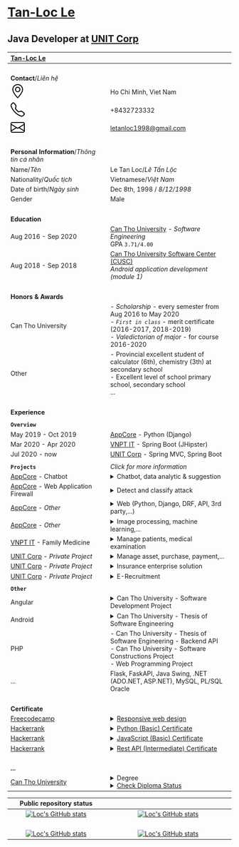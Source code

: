 # **[Tan-Loc Le](https://github.com/letanloc1998/)**

## Java Developer at [UNIT Corp](https://unit.com.vn/)

<!-- prettier-ignore -->
| [Tan-Loc Le](https://github.com/letanloc1998/) | |
| :- | :- |
| <img width="400" height="0"> | <img width="600" height="0"> |
| **Contact**/*Liên hệ* | |
| ![](geo-alt.svg) | Ho Chi Minh, Viet Nam |
| ![](telephone.svg) | +8432723332 |
| ![](envelope.svg) | letanloc1998@gmail.com |
| <br> | <br> |
| **Personal Information**/*Thông tin cá nhân* | |
| Name/*Tên* | Le Tan Loc/*Lê Tấn Lộc* |
| Nationality/*Quốc tịch* | Vietnamese/*Việt Nam* |
| Date of birth/*Ngày sinh* | Dec 8th, 1998 / *8/12/1998* |
| Gender | Male |
| <br> | <br> |
| **Education** | |
| Aug 2016 - Sep 2020<br /> | [Can Tho University](https://www.ctu.edu.vn/) - _Software Engineering_<br />GPA `3.71/4.00` |
| Aug 2018 - Sep 2018 | [Can Tho University Software Center (CUSC)](https://www.cusc.ctu.edu.vn/)<br /> _Android application development (module 1)_ |
| <br> | <br> |
| **Honors & Awards** | |
| Can Tho University | - *Scholarship* - every semester from Aug 2016 to May 2020<br />- *`First in class`* - merit certificate (2016-2017, 2018-2019)<br />- *Valedictorian of major* - for course 2016-2020 |
| Other | - Provincial excellent student of calculator (6th), chemistry (3th) at secondary school<br />- Excellent level of school primary school, secondary school<br />... |
| <img width="500" height="0"> | <br> |
| **Experience** | |
| | |
| **`Overview`** | |
| May 2019 - Oct 2019 | [AppCore](http://appcore.com.vn/) - Python (Django) |
| Mar 2020 - Apr 2020 | [VNPT IT](https://vnptit.vn/) - Spring Boot (JHipster) |
| Jul 2020 - now | [UNIT Corp](https://unit.com.vn/) - Spring MVC, Spring Boot |
| | |
| **`Projects`** | *Click for more information* |
| [AppCore](http://appcore.com.vn/) - Chatbot | <details><br><summary>Chatbot, data analytic & suggestion</summary><table><thead><th>#</th><th><img width="500" height="0"></th></tr></thead><tbody><tr><td><strong>Duration</strong></td><td>1 month</td></tr><tr><td><strong>Team size</strong></td><td>3</td></tr><tr><td><strong>Position(s)</strong></td><td>Research & Development</td></tr><tr><td><strong>Description</strong></td><td>Chat bot with suggestion feature use data and machine learning</td></tr><tr><td><strong>Reponsibilities</strong></td><td>- Research:<br /> + Rasa framework,<br /> + library(sklearn, Sutime, Ducking, pandas,...),<br /> + Redis database<br />- Develop:<br /> + chatbot,<br /> + data processing,<br /> + suggestion use machine learning</td></tr><tr><td><strong>Tech</strong></td><td>- Python, Rasa framwork, sklearn, Sutime, Ducking, pandas, Redis...<br />- Machine learning (sklearn - cluster,...)<br />- Data processing (pandas,...)</td></tr><tr><td><strong>Tools</strong></td><td>Pycharm, VSCode,...</td></tr></tbody></table></details> |
| [AppCore](http://appcore.com.vn/) - Web Application Firewall | <details><br><summary>Detect and classify attack</summary><table><thead><th>#</th><th><img width="500" height="0"></th></tr></thead><tbody><tr><td><strong>Duration</strong></td><td>1 week</td></tr><tr><td><strong>Team size</strong></td><td>3</td></tr><tr><td><strong>Position(s)</strong></td><td>Research & Development</td></tr><tr><td><strong>Description</strong></td><td>Detect and classify attack (SQL injection, XSS,...) from request</td></tr><tr><td><strong>Reponsibilities</strong></td><td>Research: type of attack, sklearn, machine learning,...<br />Develop: raw data and training model</td></tr><tr><td><strong>Tech</strong></td><td>Machine learning</td></tr><tr><td><strong>Tools</strong></td><td>Pycharm, VSCode,...</td></tr></tbody></table></details> |
| [AppCore](http://appcore.com.vn/) - *Other* | <details><br><summary>Web (Python, Django, DRF, API, 3rd party,...)</summary><table><thead><th>#</th><th><img width="500" height="0"></th></tr></thead><tbody><tr><td><strong>Duration</strong></td><td>1 month</td></tr><tr><td><strong>Team size</strong></td><td>1</td></tr><tr><td><strong>Position(s)</strong></td><td>Research & Development</td></tr><tr><td><strong>Description</strong></td><td>- Demo API for ecommerce<br />- Connect 3rd party online payment,<br />- Send message and send mail,...</td></tr><tr><td><strong>Reponsibilities</strong></td><td>- Research:<br /> + Python, Django (MVT), Django REST framework - <i>API</i>,<br /> + Stripe - <i>online payment, webhook transaction,...</i>,<br /> + Firebase cloud message/Pubnub - <i>Send message</i>, Sengrid - <i>send mail</i></td></tr><tr><td><strong>Tech</strong></td><td>Python, Django, DRF, 3rd party, API, online payment,...</td></tr><tr><td><strong>Tools</strong></td><td>Pycharm, VSCode,...</td></tr></tbody></table></details> |
| [AppCore](http://appcore.com.vn/) - *Other* | <details><br><summary>Image processing, machine learning,...</summary><table><thead><th>#</th><th><img width="500" height="0"></th></tr></thead><tbody><tr><td><strong>Duration</strong></td><td>1 month</td></tr><tr><td><strong>Team size</strong></td><td>1</td></tr><tr><td><strong>Position(s)</strong></td><td>Research & Development</td></tr><tr><td><strong>Description</strong></td><td>Zip image, detect object in image (slippers,...), machine learning,...</td></tr><tr><td><strong>Reponsibilities</strong></td><td>Research & Development</td></tr><tr><td><strong>Tech</strong></td><td>Python, OpenCV, machine learning, train model (yolo, rcnn,...)</td></tr><tr><td><strong>Tools</strong></td><td>Pycharm, VSCode,...</td></tr></tbody></table></details> |
| [VNPT IT](https://vnptit.vn/) - Family Medicine | <details><br><summary>Manage patients, medical examination</summary><table><thead><th>#</th><th><img width="500" height="0"></th></tr></thead><tbody><tr><td><strong>Duration</strong></td><td>2 months</td></tr><tr><td><strong>Team size</strong></td><td>4</td></tr><tr><td><strong>Position(s)</strong></td><td>Research & Development >_<</td></tr><tr><td><strong>Description</strong></td><td>Build backend microservice api</td></tr><tr><td><strong>Reponsibilities</strong></td><td>Research microservice (JHipster,..), authentication (SSO), ...<br />Development: (1) api service<br />Document</td></tr><tr><td><strong>Tech</strong></td><td>- Java, Spring Boot, Hibernate,<br />- JHipster, UAA, OAuth2, Consul, Keycloak, Okta, Hazelcast...</td></tr><tr><td><strong>Tools</strong></td><td>IntellIJ, VSCode,...</td></tr></tbody></table></details> |
| [UNIT Corp](https://unit.com.vn/) - *Private Project* | <details><br><summary>Manage asset, purchase, payment,...</summary><table><thead><th>#</th><th><img width="500" height="0"></th></tr></thead><tbody><tr><td><strong>Duration</strong></td><td>from Sep 2020 to now</td></tr><tr><td><strong>Team size</strong></td><td>~5</td></tr><tr><td><strong>Position(s)</strong></td><td>Development</td></tr><tr><td><strong>Description</strong></td><td>Java Spring MVC web app</td></tr><tr><td><strong>Reponsibilities</strong></td><td>Fix bugs, develop new feature</td></tr><tr><td><strong>Tech</strong></td><td>- Java, Java Spring MVC, Thymeleaf, SQL server,...<br />- HTML, CSS, JS, Bootstrap, JQuery</td></tr><tr><td><strong>Tools</strong></td><td>Eclipse, VSCode, IntellIJ, Pycharm, TortoiseSVN,...</td></tr></tbody></table></details> |
| [UNIT Corp](https://unit.com.vn/) - *Private Project* | <details><br><summary>Insurance enterprise solution</summary><table><thead><th>#</th><th><img width="500" height="0"></th></tr></thead><tbody><tr><td><strong>Duration</strong></td><td>from Oct 2020 to now</td></tr><tr><td><strong>Team size</strong></td><td>~25</td></tr><tr><td><strong>Position(s)</strong></td><td>Development</td></tr><tr><td><strong>Description</strong></td><td>Java Spring MVC web app</td></tr><tr><td><strong>Reponsibilities</strong></td><td>Fix bugs, develop new feature</td></tr><tr><td><strong>Tech</strong></td><td>- Java, Java Spring MVC, Thymeleaf, SQL server,...<br />- HTML, CSS, JS, Bootstrap, JQuery</td></tr><tr><td><strong>Tools</strong></td><td>Eclipse, VSCode, IntellIJ, Pycharm, TortoiseSVN,...</td></tr></tbody></table></details> |
| [UNIT Corp](https://unit.com.vn/) - *Private Project* | <details><br><summary>E-Recruitment</summary><table><thead><th>#</th><th><img width="500" height="0"></th></tr></thead><tbody><tr><td><strong>Duration</strong></td><td>research from Jan to now </td></tr><tr><td><strong>Team size</strong></td><td></td></tr><tr><td><strong>Position(s)</strong></td><td>Research & Development</td></tr><tr><td><strong>Description</strong></td><td>Java Spring Boot web app (BE), React (FE)</td></tr><tr><td><strong>Reponsibilities</strong></td><td>Research & Development ReactJS, Java web app</td></tr><tr><td><strong>Tech</strong></td><td>React, Java Spring Boot,...</td></tr><tr><td><strong>Tools</strong></td><td>VSCode, Eclipse</td></tr></tbody></table></details> |
| | |
| **`Other`** | |
| Angular | <details><br><summary>Can Tho University - Software Development Project</summary><table><thead><th>#</th><th><img width="500" height="0"></th></tr></thead><tbody><tr><td><strong>Duration</strong></td><td>~4 months (from Aug 2020 to Dec 2020)</td></tr><tr><td><strong>Team size</strong></td><td>4</td></tr><tr><td><strong>Position(s)</strong></td><td>Management, Development</td></tr><tr><td><strong>Description</strong></td><td>Ecommerce project</td></tr><tr><td><strong>Reponsibilities</strong></td><td>- Management<br />- Develop FE use Angular 8<br />- Document<br />- Deploy (Azure, Github Page)<br />Fix bug BE (Django/Django RestFramework)</td></tr><tr><td><strong>Tech</strong></td><td>- Angular (8), Django/Django RestFramework, MySQL, Azure<br />- HTML, CSS, JS, Bootstrap, JQuery</td></tr><tr><td><strong>Tools</strong></td><td>VSCode, Pycharm,...</td></tr></tbody></table></details> |
| Android | <details><br><summary>Can Tho University - Thesis of Software Engineering</summary><table><thead><th>#</th><th><img width="500" height="0"></th></tr></thead><tbody><tr><td><strong>Duration</strong></td><td>~4 months (from Jan 2020 to May 2020)</td></tr><tr><td><strong>Team size</strong></td><td>1</td></tr><tr><td><strong>Position(s)</strong></td><td>Development</td></tr><tr><td><strong>Description</strong></td><td>Wildlife Conservation for [Tràm Chim National Park](https://en.wikipedia.org/wiki/Tr%C3%A0m_Chim_National_Park)</td></tr><tr><td><strong>Reponsibilities</strong></td><td>- Develop Android app<br />- Document<br />- Fix SQL injection old website</td></tr><tr><td><strong>Tech</strong></td><td>- Android (Java) and library (...)<br />- Google Colab</td></tr><tr><td><strong>Tools</strong></td><td>Android Studio, VSCode,...</td></tr></tbody></table></details> |
| PHP | - Can Tho University - Thesis of Software Engineering - Backend API<br />- Can Tho University - Software Constructions Project<br />- Web Programming Project |
| ... | Flask, FaskAPI, Java Swing, .NET (ADO.NET, ASP.NET), MySQL, PL/SQL Oracle |
| <br> | <br> |
| **Certificate** | |
| [Freecodecamp](https://www.freecodecamp.org/) | <details><summary>[Responsive web design](https://www.freecodecamp.org/certification/letanloc1998/responsive-web-design)</summary><br />![](responsive-web-design.jpg)</details> |
| [Hackerrank](https://www.hackerrank.com/letanloc1998) | <details><summary>[Python (Basic) Certificate](https://www.hackerrank.com/certificates/f9ead206007a)</summary><br />![](Python-Basic-Certificate.jpg)</details> |
| [Hackerrank](https://www.hackerrank.com/letanloc1998) | <details><summary>[JavaScript (Basic) Certificate](https://www.hackerrank.com/certificates/07d6b2e3311e)</summary><br />![](JavaScript-Basic-Certificate.jpg)</details> |
| [Hackerrank](https://www.hackerrank.com/letanloc1998) | <details><summary>[Rest API (Intermediate) Certificate](https://www.hackerrank.com/certificates/505d58cfc430)</summary><br />![](RestAPI-Intermediate-Certificate.jpg)</details> |
| <br> | <br> |
| **...** | |
| [Can Tho University](https://www.ctu.edu.vn/) | <details><summary>Degree</summary>![Diploma Information](CTU-Degree.jpg)</details><details><summary>[Check Diploma Status](https://qlvb.ctu.edu.vn/)</summary>![Diploma Information](qlvb_ctu_edu_vn.png)</details> |

| Public repository status | |
| :-: | :-: |
|[![Loc's GitHub stats](https://github-readme-stats.vercel.app/api?username=letanloc1998&show_icons=true)](https://github.com/letanloc1998/letanloc1998/blob/main/README.md)|[![Loc's GitHub stats](https://github-readme-stats.vercel.app/api/top-langs/?username=letanloc1998&hide=html&langs_count=5&layout=compact)](https://github.com/letanloc1998/letanloc1998/blob/main/README.md)|
| <img width="400" height="0"> | <img width="600" height="0"> |
|[![Loc's GitHub stats](https://github-readme-stats.vercel.app/api?username=sodepr&show_icons=true)](https://github.com/letanloc1998/letanloc1998/blob/main/README.md)|[![Loc's GitHub stats](https://github-readme-stats.vercel.app/api/top-langs/?username=sodepr&hide=html&langs_count=5&layout=compact)](https://github.com/letanloc1998/letanloc1998/blob/main/README.md)|
